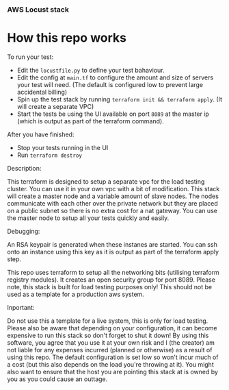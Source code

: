 ### AWS Locust stack

How this repo works
===

To run your test:
* Edit the `locustfile.py` to define your test bahaviour.
* Edit the config at `main.tf` to configure the amount and size of servers your test will need. (The default is configured low to prevent large accidental billing)
* Spin up the test stack by running `terraform init && terraform apply`. (It will create a separate VPC)
* Start the tests be using the UI available on port `8089` at the master ip (which is output as part of the terraform command).

After you have finished:
* Stop your tests running in the UI
* Run `terraform destroy`

Description:

This terraform is designed to setup a separate vpc for the load testing cluster. You can use it in your own vpc with a bit of modification.
This stack will create a master node and a variable amount of slave nodes. The nodes communicate with each other over the private network but they are placed on a public subnet so there is no extra cost for a nat gateway. You can use the master node to setup all your tests quickly and easily.

Debugging:

An RSA keypair is generated when these instanes are started. You can ssh onto an instance using this key as it is output as part of the terraform apply step.

This repo uses terraform to setup all the networking bits (utilising terraform registry modules). It creates an open security group for port 8089. Please note, this stack is built for load testing purposes only! This should not be used as a template for a production aws system.

Inportant:

Do not use this a template for a live system, this is only for load testing.
Please also be aware that depending on your configuration, it can become expensive to run this stack so don't forget to shut it down! By using this software, you agree that you use it at your own risk and I (the creator) am not liable for any expenses incurred (planned or otherwise) as a result of using this repo. The default configuration is set low so won't incur much of a cost (but this also depends on the load you're throwing at it). You might also want to ensure that the host you are pointing this stack at is owned by you as you could cause an outtage.
